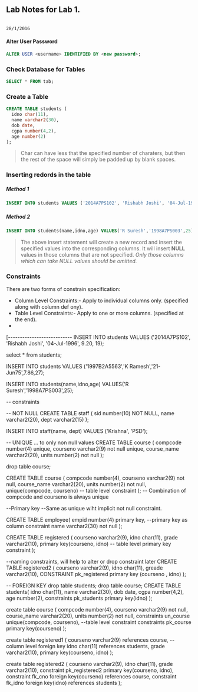 ## Lab Notes for Lab 1.

                                                                                                        28/1/2016

#### Alter User Password

```sql
ALTER USER <username> IDENTIFIED BY <new password>;
```

### Check Database for Tables

```sql
SELECT * FROM tab;
```

### Create a Table

```sql
CREATE TABLE students ( 
  idno char(11),
  name varchar2(30),
  dob date,
  cgpa number(4,2),
  age number(2)
);
```

> Char can have less that the specified number of charaters, but then the rest of the space will simply be padded up by blank spaces.

### Inserting redords in the table

##### Method 1

```sql
INSERT INTO students VALUES ('2014A7PS102', 'Rishabh Joshi', '04-Jul-1996', 9.20, 19);
```

##### Method 2

```sql
INSERT INTO students(name,idno,age) VALUES('R Suresh','1998A7PS003',25);
```

> The above insert statement will create a new record and insert the specified values into the corresponding columns. It will insert __NULL__ values in those columns that are not specified. _Only those columns which can take NULL values should be omitted._

### Constraints

There are two forms of constrain specification:

* Column Level Constraints:- Apply to individual columns only. (specified along with column  def ony).
* Table Level Constraints:- Apply to one or more columns. (specified at the end).
* 





[---------------------------
INSERT INTO students
VALUES ('2014A7PS102', 'Rishabh Joshi', '04-Jul-1996', 9.20, 19);

select * from students;

INSERT INTO students VALUES ('1997B2A5563','K Ramesh','21-Jun75',7.86,27); 

INSERT INTO students(name,idno,age) VALUES('R Suresh','1998A7PS003',25); 

-- constraints

-- NOT NULL
CREATE TABLE staff (
sid number(10) NOT NULL,
name varchar2(20),
dept varchar2(15)
);

INSERT INTO staff(name, dept) VALUES ('Krishna', 'PSD');

-- UNIQUE ... to only non null values
CREATE TABLE course (
compcode number(4) unique,
courseno varchar2(9) not null unique,
course_name varchar2(20), 
units number(2) not null
);

drop table course;

CREATE TABLE course (
  compcode number(4), 
  courseno varchar2(9) not null,
  course_name varchar2(20),
  units number(2) not null,
  unique(compcode, courseno)   -- table level constraint
  );
  -- Combination of compcode and courseno is always unique
  
  --Primary key
  --Same as unique wiht implicit not null constraint.
  
  
  CREATE TABLE employee(
  empid number(4) primary key,  --primary key as column constraint
  name varchar2(30) not null
  );
  
  CREATE TABLE registered (
  courseno varchar2(9), 
  idno char(11), 
  grade varchar2(10),
  primary key(courseno, idno)   -- table level primary key constraint
  );
  
  --naming constraints, will help to alter or drop constraint later
  CREATE TABLE registered2 (
  courseno varchar2(9), 
  idno char(11), 
  greade varchar2(10), 
  CONSTRAINT pk_registered primary key (courseno , idno)
  );
  
  -- FOREIGN KEY
  drop table students;
  drop table course;
  CREATE TABLE students(
  idno char(11),
  name varchar2(30), 
  dob date,
  cgpa number(4,2),
  age number(2),
  constraints pk_students primary key(idno)
  );
  
  create table course (
  compcode number(4), 
  courseno varchar2(9) not null,
  course_name varchar2(20), 
  units number(2) not null,
  constraints un_course unique(compcode, courseno),   --table level constraint
  constraints pk_course primary key(courseno)
  );
  
  create table registered1 (
  courseno varchar2(9) references course,   --column level foreign key
  idno char(11) references students, 
  grade varchar2(10), 
  primary key(courseno, idno)
  );
  
  create table registered2 (
  courseno varchar2(9), 
  idno char(11), 
  grade varchar2(10), 
  constraint pk_registered2 primary key(courseno, idno),
  constraint fk_cno foreign key(courseno) references course,
  constraint fk_idno foreign key(idno) references students
  );
